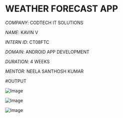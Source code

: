 # WEATHER FORECAST APP

*COMPANY*: CODTECH IT SOLUTIONS

*NAME*: KAVIN V

*INTERN ID*: CT08FTC

*DOMAIN*:  ANDROID APP DEVELOPMENT

*DURATION*: 4 WEEKS

*MENTOR*: NEELA SANTHOSH KUMAR

#OUTPUT

![Image](https://github.com/user-attachments/assets/cc868aa2-d28f-4b70-9e7f-0e81a5298fc4)

![Image](https://github.com/user-attachments/assets/c7e99293-bea8-4f51-a4a8-e68abca47440)

![Image](https://github.com/user-attachments/assets/09a2c8aa-1fe3-4f74-9c3b-d3b063b58aff)
